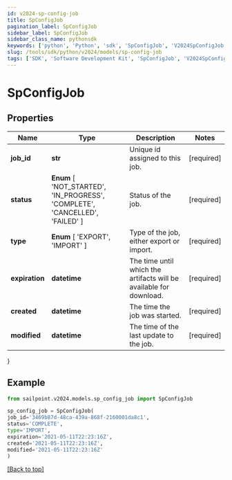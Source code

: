 ```yaml
---
id: v2024-sp-config-job
title: SpConfigJob
pagination_label: SpConfigJob
sidebar_label: SpConfigJob
sidebar_class_name: pythonsdk
keywords: ['python', 'Python', 'sdk', 'SpConfigJob', 'V2024SpConfigJob']
slug: /tools/sdk/python/v2024/models/sp-config-job
tags: ['SDK', 'Software Development Kit', 'SpConfigJob', 'V2024SpConfigJob']
---
```


# SpConfigJob

## Properties

| Name | Type | Description | Notes |
| --- | --- | --- | --- |
| **job_id** | **str** | Unique id assigned to this job. | [required] |
| **status** | **Enum** [ 'NOT_STARTED', 'IN_PROGRESS', 'COMPLETE', 'CANCELLED', 'FAILED' ] | Status of the job. | [required] |
| **type** | **Enum** [ 'EXPORT', 'IMPORT' ] | Type of the job, either export or import. | [required] |
| **expiration** | **datetime** | The time until which the artifacts will be available for download. | [required] |
| **created** | **datetime** | The time the job was started. | [required] |
| **modified** | **datetime** | The time of the last update to the job. | [required] |

}

## Example

```python
from sailpoint.v2024.models.sp_config_job import SpConfigJob

sp_config_job = SpConfigJob(
job_id='3469b87d-48ca-439a-868f-2160001da8c1',
status='COMPLETE',
type='IMPORT',
expiration='2021-05-11T22:23:16Z',
created='2021-05-11T22:23:16Z',
modified='2021-05-11T22:23:16Z'
)

```

[[Back to top]](#)
